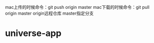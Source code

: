 mac上传的时候命令：git push origin master
mac下载的时候命令：git pull origin master
origin远程仓库
master指定分支
# universe-app

